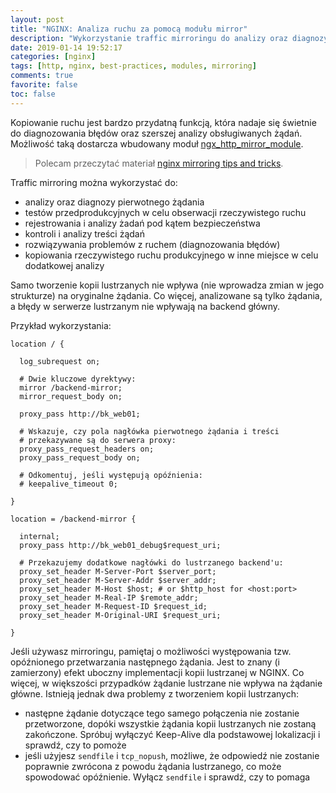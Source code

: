 ```yaml
---
layout: post
title: "NGINX: Analiza ruchu za pomocą modułu mirror"
description: "Wykorzystanie traffic mirroringu do analizy oraz diagnozy ruchu HTTP."
date: 2019-01-14 19:52:17
categories: [nginx]
tags: [http, nginx, best-practices, modules, mirroring]
comments: true
favorite: false
toc: false
---
```


Kopiowanie ruchu jest bardzo przydatną funkcją, która nadaje się świetnie do diagnozowania błędów oraz szerszej analizy obsługiwanych żądań. Możliwość taką dostarcza wbudowany moduł [ngx_http_mirror_module](http://nginx.org/en/docs/http/ngx_http_mirror_module.html).

  > Polecam przeczytać materiał [nginx mirroring tips and tricks](https://alex.dzyoba.com/blog/nginx-mirror/).

Traffic mirroring można wykorzystać do:

- analizy oraz diagnozy pierwotnego żądania
- testów przedprodukcyjnych w celu obserwacji rzeczywistego ruchu
- rejestrowania i analizy żadań pod kątem bezpieczeństwa
- kontroli i analizy treści żądań
- rozwiązywania problemów z ruchem (diagnozowania błędów)
- kopiowania rzeczywistego ruchu produkcyjnego w inne miejsce w celu dodatkowej analizy

Samo tworzenie kopii lustrzanych nie wpływa (nie wprowadza zmian w jego strukturze) na oryginalne żądania. Co więcej, analizowane są tylko żądania, a błędy w serwerze lustrzanym nie wpływają na backend główny.

Przykład wykorzystania:

```nginx
location / {

  log_subrequest on;

  # Dwie kluczowe dyrektywy:
  mirror /backend-mirror;
  mirror_request_body on;

  proxy_pass http://bk_web01;

  # Wskazuje, czy pola nagłówka pierwotnego żądania i treści
  # przekazywane są do serwera proxy:
  proxy_pass_request_headers on;
  proxy_pass_request_body on;

  # Odkomentuj, jeśli występują opóźnienia:
  # keepalive_timeout 0;

}

location = /backend-mirror {

  internal;
  proxy_pass http://bk_web01_debug$request_uri;

  # Przekazujemy dodatkowe nagłówki do lustrzanego backend'u:
  proxy_set_header M-Server-Port $server_port;
  proxy_set_header M-Server-Addr $server_addr;
  proxy_set_header M-Host $host; # or $http_host for <host:port>
  proxy_set_header M-Real-IP $remote_addr;
  proxy_set_header M-Request-ID $request_id;
  proxy_set_header M-Original-URI $request_uri;

}
```

Jeśli używasz mirroringu, pamiętaj o możliwości występowania tzw. opóźnionego przetwarzania następnego żądania. Jest to znany (i zamierzony) efekt uboczny implementacji kopii lustrzanej w NGINX. Co więcej, w większości przypadków żądanie lustrzane nie wpływa na żądanie główne. Istnieją jednak dwa problemy z tworzeniem kopii lustrzanych:

- następne żądanie dotyczące tego samego połączenia nie zostanie przetworzone, dopóki wszystkie żądania kopii lustrzanych nie zostaną zakończone. Spróbuj wyłączyć Keep-Alive dla podstawowej lokalizacji i sprawdź, czy to pomoże
- jeśli użyjesz `sendfile` i `tcp_nopush`, możliwe, że odpowiedź nie zostanie poprawnie zwrócona z powodu żądania lustrzanego, co może spowodować opóźnienie. Wyłącz `sendfile` i sprawdź, czy to pomaga
